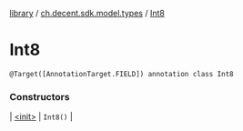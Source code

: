 [library](../../index.md) / [ch.decent.sdk.model.types](../index.md) / [Int8](./index.md)

# Int8

`@Target([AnnotationTarget.FIELD]) annotation class Int8`

### Constructors

| [&lt;init&gt;](-init-.md) | `Int8()` |

